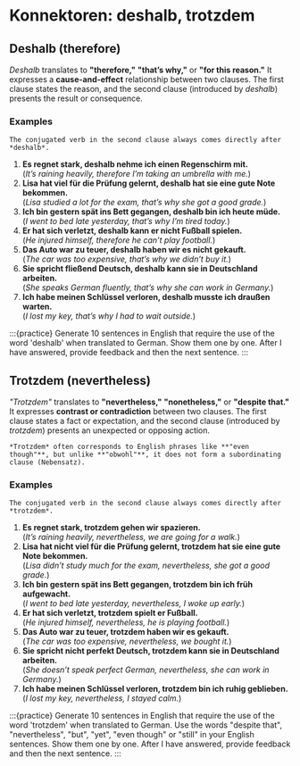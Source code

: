 # Konnektoren: deshalb, trotzdem

## Deshalb (therefore)

*Deshalb* translates to **"therefore,"** **"that’s why,"** or **"for this reason."** It expresses a **cause-and-effect** relationship between two clauses. The first clause states the reason, and the second clause (introduced by *deshalb*) presents the result or consequence.

### Examples

```{important}
The conjugated verb in the second clause always comes directly after *deshalb*.
```

1. **Es regnet stark, deshalb nehme ich einen Regenschirm mit.**  
(*It’s raining heavily, therefore I’m taking an umbrella with me.*)
2. **Lisa hat viel für die Prüfung gelernt, deshalb hat sie eine gute Note bekommen.**  
(*Lisa studied a lot for the exam, that’s why she got a good grade.*)
3. **Ich bin gestern spät ins Bett gegangen, deshalb bin ich heute müde.**  
(*I went to bed late yesterday, that’s why I’m tired today.*)
4. **Er hat sich verletzt, deshalb kann er nicht Fußball spielen.**  
(*He injured himself, therefore he can’t play football.*)
5. **Das Auto war zu teuer, deshalb haben wir es nicht gekauft.**  
(*The car was too expensive, that’s why we didn’t buy it.*)
6. **Sie spricht fließend Deutsch, deshalb kann sie in Deutschland arbeiten.**  
(*She speaks German fluently, that’s why she can work in Germany.*)
7. **Ich habe meinen Schlüssel verloren, deshalb musste ich draußen warten.**  
(*I lost my key, that’s why I had to wait outside.*)

:::{practice}
    Generate 10 sentences in English that require the use of the word 'deshalb' when translated to German. Show them one by one. After I have answered, provide feedback and then the next sentence.
:::

## Trotzdem (nevertheless)

*"Trotzdem"* translates to **"nevertheless,"** **"nonetheless,"** or **"despite that."** It expresses **contrast or contradiction** between two clauses. The first clause states a fact or expectation, and the second clause (introduced by *trotzdem*) presents an unexpected or opposing action.

```{note}
*Trotzdem* often corresponds to English phrases like **"even though"**, but unlike **"obwohl"**, it does not form a subordinating clause (Nebensatz).
```

### Examples

```{important}
The conjugated verb in the second clause always comes directly after *trotzdem*.
```

1. **Es regnet stark, trotzdem gehen wir spazieren.**  
(*It’s raining heavily, nevertheless, we are going for a walk.*)
2. **Lisa hat nicht viel für die Prüfung gelernt, trotzdem hat sie eine gute Note bekommen.**  
(*Lisa didn’t study much for the exam, nevertheless, she got a good grade.*)
3. **Ich bin gestern spät ins Bett gegangen, trotzdem bin ich früh aufgewacht.**  
(*I went to bed late yesterday, nevertheless, I woke up early.*)
4. **Er hat sich verletzt, trotzdem spielt er Fußball.**  
(*He injured himself, nevertheless, he is playing football.*)
5. **Das Auto war zu teuer, trotzdem haben wir es gekauft.**  
(*The car was too expensive, nevertheless, we bought it.*)
6. **Sie spricht nicht perfekt Deutsch, trotzdem kann sie in Deutschland arbeiten.**  
(*She doesn’t speak perfect German, nevertheless, she can work in Germany.*)
7. **Ich habe meinen Schlüssel verloren, trotzdem bin ich ruhig geblieben.**  
(*I lost my key, nevertheless, I stayed calm.*)

:::{practice}
    Generate 10 sentences in English that require the use of the word 'trotzdem' when translated to German. Use the words "despite that", "nevertheless", "but", "yet", "even though" or "still" in your English sentences. Show them one by one. After I have answered, provide feedback and then the next sentence.
:::